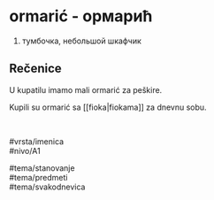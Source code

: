 # ormarić - ормарић

1. тумбочка, небольшой шкафчик  

## Rečenice

U kupatilu imamo mali ormarić za peškire.

Kupili su ormarić sa [[fioka|fiokama]] za dnevnu sobu.

<br>

#vrsta/imenica  
#nivo/A1  

#tema/stanovanje  
#tema/predmeti  
#tema/svakodnevica  
